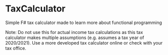 # TaxCalculator
Simple F# tax calculator made to learn more about functional programming

Note: Do not use this for actual income tax calculations as this tax calculator makes multiple assumptions (e.g. assumes a tax year of 2020/2021). Use a more developed tax calculator online or check with your tax office.
